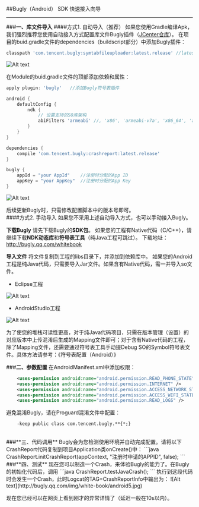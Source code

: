 ##Bugly（Android） SDK 快速接入向导

---
###**一、库文件导入**
####方式1. 自动导入（推荐）
如果您使用Gradle编译Apk，我们强烈推荐您使用自动接入方式配置库文件Bugly插件（[JCenter仓库](http://jcenter.bintray.com/com/tencent/bugly/)）。
在项目的buid.gradle文件的dependencies（buildscript部分）中添加Bugly插件：
```groovy
classpath 'com.tencent.bugly:symtabfileuploader:latest.release' //latest.release代表最新版本
```
![Alt text](http://bugly.qq.com/img/white-book/android1.png?v=20160111185655)

在Module的buid.gradle文件的顶部添加依赖和属性：

```groovy
apply plugin: 'bugly'	//添加Bugly符号表插件

android {
	defaultConfig {
		ndk {
			// 设置支持的SO库架构
			abiFilters 'armeabi' //, 'x86', 'armeabi-v7a', 'x86_64', 'arm64-v8a'
		}
	}
}

dependencies {
    compile 'com.tencent.bugly:crashreport:latest.release'
}

bugly {
	appId = "your AppId"	//注册时分配的App ID
	appKey = "your AppKey"	//注册时分配的App Key
}
```

![Alt text](http://bugly.qq.com/img/white-book/android2.png?v=20160111185655)

后续更新Bugly时，只需修改配置脚本中的版本号即可。
<br/>
####方式2. 手动导入
如果您不采用上述自动导入方式，也可以手动接入Bugly。

**下载Bugly**
请先下载Bugly的**SDK包**。
如果您的工程有Native代码（C/C++），请继续下载**NDK动态库**和**符号表工具**（纯Java工程可跳过）。
下载地址：http://bugly.qq.com/whitebook

**导入文件**
将文件复制到工程的libs目录下，并添加到依赖库中。
如果您的Android工程是纯Java代码，只需要导入Jar文件。如果含有Native代码，需一并导入so文件。

- Eclipse工程

![Alt text](http://bugly.qq.com/img/white-book/android3.jpg)
<br/>
- AndroidStudio工程

![Alt text](http://bugly.qq.com/img/white-book/android4.jpg)

为了使您的堆栈可读性更高，对于纯Java代码项目，只需在版本管理（设置）的对应版本中上传混淆后生成的Mapping文件即可；对于含有Native代码的工程，除了Mapping文件，还需要通过符号表工具手动提Debug SO的Symbol符号表文件。具体方法请参考：《符号表配置（Android）》

###**二、参数配置**
 在AndroidManifest.xml中添加权限：
```xml
	<uses-permission android:name="android.permission.READ_PHONE_STATE" />
	<uses-permission android:name="android.permission.INTERNET" />
	<uses-permission android:name="android.permission.ACCESS_NETWORK_STATE" />
	<uses-permission android:name="android.permission.ACCESS_WIFI_STATE" />
	<uses-permission android:name="android.permission.READ_LOGS" />
```

避免混淆Bugly，请在Proguard混淆文件中配置：
```
    -keep public class com.tencent.bugly.**{*;}
```

<br/>
###**三、代码调用**
Bugly会为您检测使用环境并自动完成配置。请将以下CrashReport代码复制到项目Application类onCreate()中：
```java
    CrashReport.initCrashReport(appContext, "注册时申请的APPID", false);
```

<br/>
###**四、测试**
现在您可以制造一个Crash，来体验Bugly的能力了。在Bugly的初始化代码后，调用
```java
	CrashReport.testJavaCrash();
```
执行到这段代码时会发生一个Crash，此时Logcat的TAG=CrashReportInfo中输出为：
![Alt text](http://bugly.qq.com/img/white-book/android5.jpg)

现在您已经可以在网页上看到刚才的异常详情了（延迟一般在10s以内）。

